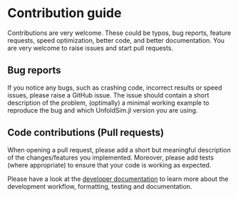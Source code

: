 # Contribution guide
Contributions are very welcome. These could be typos, bug reports, feature requests, speed optimization, better code, and better documentation.
You are very welcome to raise issues and start pull requests.

## Bug reports
If you notice any bugs, such as crashing code, incorrect results or speed issues, please raise a GitHub issue. The issue should contain a short description of the problem, (optimally) a minimal working example to reproduce the bug and which UnfoldSim.jl version you are using.

## Code contributions (Pull requests)
When opening a pull request, please add a short but meaningful description of the changes/features you implemented. Moreover, please add tests (where appropriate) to ensure that your code is working as expected.

Please have a look at the [developer documentation](https://unfoldtoolbox.github.io/UnfoldSim.jl/stable/developer_docs/) to learn more about the development workflow, formatting, testing and documentation.
